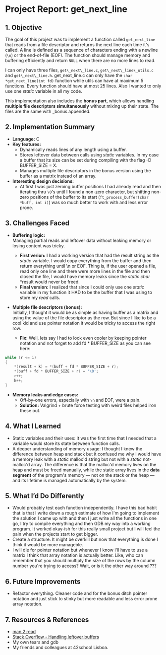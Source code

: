 # Project Report: get\_next\_line

## 1. Objective

The goal of this project was to implement a function called `get_next_line` that reads from a file descriptor and returns the next line each time it's called. A line is defined as a sequence of characters ending with a newline (`\n`) or the end-of-file (EOF). The function should manage memory and buffering efficiently and return `NULL` when there are no more lines to read.

I can only have three files, `get\_next\_line.c`, `get\_next\_line\_utils.c` and `get\_next\_line.h`. get\_next\_line.c can only have the `char *get_next_line(int fd)` function while utils can have at maximum 5 functions. Every function should have at most 25 lines. Also I wanted to only use one *static* variable in all my code.

This implementation also includes the **bonus part**, which allows handling **multiple file descriptors simultaneously** without mixing up their state. The files are the same with \_bonus appended.

## 2. Implementation Summary

- **Language:** C
- **Key features:**
  - Dynamically reads lines of any length using a buffer.
  - Stores leftover data between calls using *static* variables. In my case a buffer that its size can be set during compiling with the flag -D BUFFER\_SIZE = X.
  - Manages multiple file descriptors in the bonus version using the buffer as a matrix instead of an array.
- **Interesting design decisions:**
  - At first I was just zeroing buffer positions I had already read and then iterating thru `\0`'s until I found a non-zero character, but shifting non-zero positions of the buffer to its start (`ft_process_buffer(char *buff, int i)`) was so much better to work with and less error prone.

## 3. Challenges Faced

- **Buffering logic:**  
  Managing partial reads and leftover data without leaking memory or losing content was tricky.
  - **First verion:** I had a working version that had the result string as the *static* variable. I would copy everything from the buffer and then return everything until \n or EOF. Thing is, if the user opened a file, read only one line and there were more lines in the file and then closed the file, I would have memory leaks since the *static char* \*result would never be freed.
  - **Final version:** I realized that since I could only use one *static* variable in my function it HAD to be the buffer that I was using to store my *read* calls.

- **Multiple file descriptors (bonus):**  
  Initially, I thought it would be as simple as having buffer as a matrix and using the value of the file descriptor as the row. But since I like to be a cool kid and use pointer notation it would be tricky to access the right row.
  - **Fix:** Well, lets say I had to look even cooler by keeping pointer notation and not forget to add fd * BUFFER\_SIZE as you can see here:

```c
while (r <= i)
{
    *(result + k) = *(buff + fd * BUFFER_SIZE + r);
    *(buff + fd * BUFFER_SIZE + r) = '\0';
    r++;
    k++;
}
```

- **Memory leaks and edge cases:**  
  - Off-by-one errors, especially with `\n` and EOF, were a pain.
  - **Solution:** Valgrind + brute force testing with weird files helped iron these out.

## 4. What I Learned

  - Static variables and their uses: It was the first time that I needed that a variable would store its state between function calls.
  - A deeper understanding of memory usage: I thought I knew the difference between heap and stack but it confused me why I would have a memory leak with a *static* malloc'd string but not with a *static* not-malloc'd array. The difference is that the malloc'd memory lives on the heap and must be freed manually, while the static array lives in the **data segment** of the program's memory — not on the stack or the heap — and its lifetime is managed automatically by the system.

## 5. What I’d Do Differently

- Would probably test each function independently. I have this bad habit that is that I write down a rough estimate of how I'm going to implement the solution I came up with and then I just write all the functions in one go, I try to compile everything and then GDB my way into a working program. It worked okay-ish for this really small project but I will feel the pain when the projects start to get bigger.
- Create a structure. It might be overkill but now that everything is done I think it would be more manageble.
- I will die for pointer notation but whenever I know I'll have to use a matrix I think that array notation is actually better. Like, who can remember that you should multiply the size of the rows by the column number you're trying to access? Wait, or is it the other way around ???

## 6. Future Improvements

- Refactor everything. Cleaner code and for the bonus ditch pointer notation and just stick to stinky but more readable and less error prone array notation.

## 7. Resources & References

- [man 2 read](https://man7.org/linux/man-pages/man2/read.2.html)
- [Stack Overflow - Handling leftover buffers](https://stackoverflow.com/)
- My own tears and gdb
- My friends and colleagues at 42school Lisboa.

